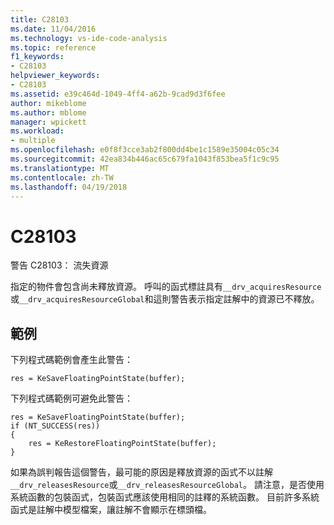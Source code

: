 ```yaml
---
title: C28103
ms.date: 11/04/2016
ms.technology: vs-ide-code-analysis
ms.topic: reference
f1_keywords:
- C28103
helpviewer_keywords:
- C28103
ms.assetid: e39c464d-1049-4ff4-a62b-9cad9d3f6fee
author: mikeblome
ms.author: mblome
manager: wpickett
ms.workload:
- multiple
ms.openlocfilehash: e0f8f3cce3ab2f800dd4be1c1589e35004c05c34
ms.sourcegitcommit: 42ea834b446ac65c679fa1043f853bea5f1c9c95
ms.translationtype: MT
ms.contentlocale: zh-TW
ms.lasthandoff: 04/19/2018
---
```

# <a name="c28103"></a>C28103
警告 C28103： 流失資源

 指定的物件會包含尚未釋放資源。 呼叫的函式標註具有`__drv_acquiresResource`或`__drv_acquiresResourceGlobal`和這則警告表示指定註解中的資源已不釋放。

## <a name="example"></a>範例
 下列程式碼範例會產生此警告：

```
res = KeSaveFloatingPointState(buffer);
```

 下列程式碼範例可避免此警告：

```
res = KeSaveFloatingPointState(buffer);
if (NT_SUCCESS(res))
{
    res = KeRestoreFloatingPointState(buffer);
}
```

 如果為誤判報告這個警告，最可能的原因是釋放資源的函式不以註解`__drv_releasesResource`或`__drv_releasesResourceGlobal`。 請注意，是否使用系統函數的包裝函式，包裝函式應該使用相同的註釋的系統函數。 目前許多系統函式是註解中模型檔案，讓註解不會顯示在標頭檔。